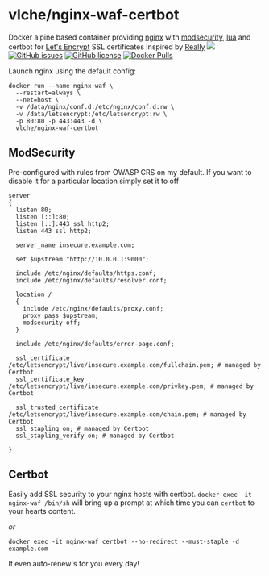 # vlche/nginx-waf-certbot
Docker alpine based container providing [nginx](https://www.nginx.com) with [modsecurity](https://www.modsecurity.org), [lua](https://www.nginx.com/resources/wiki/modules/lua/) and certbot for [Let's Encrypt](https://letsencrypt.org) SSL certificates
Inspired by [Really](https://hub.docker.com/r/really/nginx-modsecurity)
[![](https://images.microbadger.com/badges/image/vlche/nginx-waf-certbot.svg)](https://microbadger.com/images/vlche/nginx-waf-certbot "Get your own image badge on microbadger.com") 
[![GitHub issues](https://img.shields.io/github/issues/vlche/docker-nginx-waf.svg?style=flat-square)](https://github.com/vlche/docker-nginx-waf/issues) 
[![GitHub license](https://img.shields.io/github/license/vlche/docker-nginx.svg?style=flat-square)](https://github.com/vlche/docker-nginx-waf/blob/master/LICENSE) 
[![Docker Pulls](https://img.shields.io/docker/pulls/vlche/docker-nginx-waf.svg?style=flat-square)](https://github.com/vlche/docker-nginx-waf/)

Launch nginx using the default config:
```
docker run --name nginx-waf \
  --restart=always \
  --net=host \
  -v /data/nginx/conf.d:/etc/nginx/conf.d:rw \
  -v /data/letsencrypt:/etc/letsencrypt:rw \
  -p 80:80 -p 443:443 -d \
  vlche/nginx-waf-certbot
```

ModSecurity
-----------
Pre-configured with rules from OWASP CRS on my default.
If you want to disable it for a particular location simply set it to off
```
server
{
  listen 80;
  listen [::]:80;
  listen [::]:443 ssl http2;
  listen 443 ssl http2;

  server_name insecure.example.com;

  set $upstream "http://10.0.0.1:9000";

  include /etc/nginx/defaults/https.conf;
  include /etc/nginx/defaults/resolver.conf;

  location /
  {
    include /etc/nginx/defaults/proxy.conf;
    proxy_pass $upstream;
    modsecurity off;
  }

  include /etc/nginx/defaults/error-page.conf;

  ssl_certificate /etc/letsencrypt/live/insecure.example.com/fullchain.pem; # managed by Certbot
  ssl_certificate_key /etc/letsencrypt/live/insecure.example.com/privkey.pem; # managed by Certbot

  ssl_trusted_certificate /etc/letsencrypt/live/insecure.example.com/chain.pem; # managed by Certbot
  ssl_stapling on; # managed by Certbot
  ssl_stapling_verify on; # managed by Certbot

}
```

Certbot
-------
Easily add SSL security to your nginx hosts with certbot.
`docker exec -it nginx-waf /bin/sh` will bring up a prompt at which time you can `certbot` to your hearts content.

_or_

`docker exec -it nginx-waf certbot --no-redirect --must-staple -d example.com`

It even auto-renew's for you every day!

